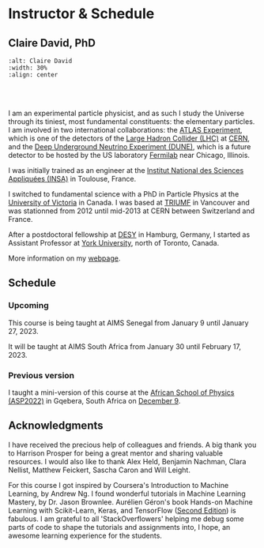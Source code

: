# Instructor & Schedule

## Claire David, PhD

```{image} ../images/about_instructor.png
:alt: Claire David
:width: 30%
:align: center
```
&nbsp;  
&nbsp;  

I am an experimental particle physicist, and as such I study the Universe through its tiniest, most fundamental constituents: the elementary particles. I am involved in two international collaborations: the [ATLAS Experiment](https://atlas.cern/), which is one of the detectors of the [Large Hadron Collider (LHC)](https://home.cern/science/accelerators/large-hadron-collider) at [CERN](https://home.web.cern.ch/), and the [Deep Underground Neutrino Experiment (DUNE)](https://www.dunescience.org/), which is a future detector to be hosted by the US laboratory [Fermilab](https://www.fnal.gov/) near Chicago, Illinois.

I was initially trained as an engineer at the [Institut National des Sciences Appliquées (INSA)](https://www.insa-toulouse.fr/en/index.html) in Toulouse, France.

I switched to fundamental science with a PhD in Particle Physics at the [University of Victoria](https://www.uvic.ca/science/physics/index.php) in Canada. I was based at [TRIUMF](https://www.triumf.ca/) in Vancouver and was stationned from 2012 until mid-2013 at CERN between Switzerland and France.


After a postdoctoral fellowship at [DESY](https://www.desy.de/) in Hamburg, Germany, I started as Assistant Professor at [York University](https://www.yorku.ca/science/physics/), north of Toronto, Canada.

More information on my [webpage](https://www.yorku.ca/science/clairedavid/).

## Schedule

### Upcoming 

This course is being taught at AIMS Senegal from January 9 until January 27, 2023.

It will be taught at AIMS South Africa from January 30 until February 17, 2023.


### Previous version

I taught a mini-version of this course at the [African School of Physics (ASP2022)](https://www.africanschoolofphysics.org/asp2022/) in Gqebera, South Africa on [December 9](https://indico.cern.ch/event/1210872/timetable/#20221209).


## Acknowledgments

I have received the precious help of colleagues and friends. A big thank you to Harrison Prosper for being a great mentor and sharing valuable resources.
I would also like to thank Alex Held, Benjamin Nachman, Clara Nellist, Matthew Feickert, Sascha Caron and Will Leight.

For this course I got inspired by Coursera's Introduction to Machine Learning, by Andrew Ng. I found wonderful tutorials in Machine Learning Mastery, by Dr. Jason Brownlee. Aurélien Géron's book Hands-on Machine Learning with Scikit-Learn, Keras, and TensorFlow ([Second Edition](https://www.oreilly.com/library/view/hands-on-machine-learning/9781492032632/)) is fabulous. I am grateful to all 'StackOverflowers' helping me debug some parts of code to shape the tutorials and assignments into, I hope, an awesome learning experience for the students.
